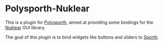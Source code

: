 # Polysporth-Nuklear

This is a plugin for [Polysporth](http://pbat.ch/proj/polysporth.html), aimed
at providing some bindings for the [Nuklear](https://github.com/vurtun/nuklear)
GUI library. 

The goal of this plugin is to bind widgets like buttons 
and sliders to [Sporth](http://www.pbat.ch/proj/sporth.html).
